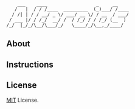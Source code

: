         ___    ____                  _     __
       /   |  / / /____  _________  (_)___/ /____
      / /| | / / __/ _ \/ ___/ __ \/ / __  / ___/
     / ___ |/ / /_/  __/ /  / /_/ / / /_/ (__  )
    /_/  |_/_/\__/\___/_/   \____/_/\__,_/____/

## About

## Instructions

## License

[MIT](https://www.google.com) License.
